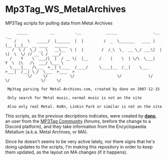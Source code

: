 # Mp3Tag_WS_MetalArchives
MP3Tag scripts for pulling data from Metal Archives

```
     _____          __         .__           _____                .__    .__
    /     \   _____/  |______  |  |         /  _  \_______   ____ |  |__ |__|__  __ ____   ______
   /  \ /  \_/ __ \   __\__  \ |  |        /  /_\  \_  __ \_/ ___\|  |  \|  \  \/ // __ \ /  ___/
  /    Y    \  ___/|  |  / __ \|  |__     /    |    \  | \/\  \___|   Y  \  |\   /\  ___/ \___ \ 
  \____|__  /\___  >__| (____  /____/     \____|__  /__|    \___  >___|  /__| \_/  \___  >____  >
          \/     \/          \/                   \/            \/     \/              \/     \/ 
                     
 Mp3tag parsing for Metal-Archives.com, created by dano on 2007-12-15
 
 Only search for Metal music, normal music is not on the site
 
 Also only real Metal. KoRn, Linkin Park or similar is not on the site
 ```
 
This scripts, as the previous decriptions indicates, were created by [**dano**](https://community.mp3tag.de/u/dano/summary), an user from the [MP3Tag Community](https://community.mp3tag.de) (forums, brefore the change to a Discord platform), and they take information from the Encyclopaedia Metallum (a.k.a. Metal Archives, or MA).

Since he doesn't seems to be very active lately, nor there signs that he's doing updates to the scripts, I'm making this repository in order to keep them updated, as the layout on MA changes (if it happens).
